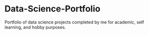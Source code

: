 # Data-Science-Portfolio
Portfolio of data science projects completed by me for academic, self learning, and hobby purposes.
